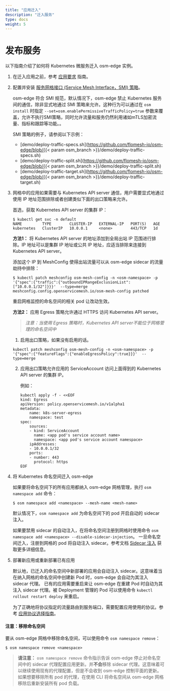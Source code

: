```yaml
---
title: "应用迁入"
description: "迁入服务"
type: docs
weight: 5
---
```


# 发布服务

以下指南介绍了如何将 Kubernetes 微服务迁入 osm-edge 实例。

1. 在迁入应用之前，参考 [应用要求](docs/guides/app_onboarding/prereqs) 指南。

2. 配置并安装 [服务网格接口 (Service Mesh Interface，SMI) 策略](https://github.com/servicemeshinterface/smi-spec)。

    osm-edge 符合 SMI 规范，默认情况下，osm-edge 禁止 Kubernetes 服务间的通信，除非显式地通过 SMI 策略来允许。这种行为可以通过在 `osm install` 时指定 `--set=osm.enablePermissiveTrafficPolicy=true` 参数来覆盖，允许不执行SMI策略，同时允许流量和服务仍然利用诸如mTLS加密流量、指标和跟踪等功能。。

    SMI 策略的例子，请参阅以下示例：
    - [demo/deploy-traffic-specs.sh](https://github.com/flomesh-io/osm-edge/blob/{{< param osm_branch >}}/demo/deploy-traffic-specs.sh)
    - [demo/deploy-traffic-split.sh](https://github.com/flomesh-io/osm-edge/blob/{{< param osm_branch >}}/demo/deploy-traffic-split.sh)
    - [demo/deploy-traffic-target.sh](https://github.com/flomesh-io/osm-edge/blob/{{< param osm_branch >}}/demo/deploy-traffic-target.sh)

3. 网格中的应用如果需要与 Kubernetes API server 通信，用户需要显式地通过使用 IP 地址范围排除或者创建类似下面的出口策略来允许。

   首选，获取 Kubernetes API server 的集群 IP：
   ```console
   $ kubectl get svc -n default
   NAME         TYPE        CLUSTER-IP   EXTERNAL-IP   PORT(S)   AGE
   kubernetes   ClusterIP   10.0.0.1     <none>        443/TCP   1d
   ```

    **方法1：** 将 Kubernetes API server 的地址添加到全局出站 IP 范围进行排除。IP 地址可以是集群 IP 地址或公共 IP 地址，应适当排除来连接到 Kubernetes API server。
    
    添加这个 IP 到 MeshConfig 使得出站流量可以从 osm-edge sidecar 的流量劫持中排除：
    
    ```console
    $ kubectl patch meshconfig osm-mesh-config -n <osm-namespace> -p '{"spec":{"traffic":{"outboundIPRangeExclusionList":["10.0.0.1/32"]}}}'  --type=merge
    meshconfig.config.openservicemesh.io/osm-mesh-config patched
    ```
    
    重启网格监控的命名空间的相关 pod 让改动生效。

    **方法2：** 应用 Egress 策略允许通过 HTTPS 访问 Kubernetes API server。
   
   > _注意：当使用 Egress 策略时，Kubernetes API server不能位于网格管理的命名空间中_

    1. 启用出口策略，如果没有启用的话。
    ```console
    kubectl patch meshconfig osm-mesh-config -n <osm-namespace> -p '{"spec":{"featureFlags":{"enableEgressPolicy":true}}}'  --type=merge
    ```
   
    2. 应用出口策略允许应用的 ServiceAccount 访问上面得到的 Kubernetes API server 的集群 IP。

        例如：
        ```console
        kubectl apply -f - <<EOF
        kind: Egress
        apiVersion: policy.openservicemesh.io/v1alpha1
        metadata:
            name: k8s-server-egress
            namespace: test
        spec:
            sources:
            - kind: ServiceAccount
              name: <app pod's service account name>
              namespace: <app pod's service account namespace>
            ipAddresses:
            - 10.0.0.1/32
            ports:
            - number: 443
              protocol: https
        EOF
        ```  

4. 将 Kubernetes 命名空间迁入 osm-edge

    如果要将命名空间下的所有应用都纳入 osm-edge 网格管理，执行 `osm namespace add` 命令：

    ```console
    $ osm namespace add <namespace> --mesh-name <mesh-name>
    ```

    默认情况下，`osm namespace add` 为命名空间下的 pod 开启自动的 sidecar 注入。

    如果要禁用 sidecar 的自动注入，在将命名空间注册到网格时使用命令 `osm namespace add <namespace> --disable-sidecar-injection`。
    一旦命名空间迁入，注册到网格的 pod 将自动注入 sidecar。参考文档 [Sidecar 注入](docs/guides/app_onboarding/sidecar_injection) 获取更多详细信息。

5.  部署新应用或重新部署已有应用

    默认地，已迁入的命名空间中新部署的应用会自动注入 sidecar。这意味着当在纳入网格的命名空间中创建新 Pod 时，osm-edge 会自动为其注入 sidecar 代理。
    已有的应用需要重启来让 osm-edge 在重建 Pod 时自动为其注入 sidecar 代理。被 Deployment 管理的 Pod 可以使用命令 `kubectl rollout restart deploy` 来重启。

    为了正确地将协议指定的流量路由到服务端口，需要配置应用使用的协议。参考 [应用协议选择指南](docs/guides/app_onboarding/app_protocol_selection)。

#### 注意：移除命名空间

要从 osm-edge 网格中移除命名空间，可以使用命令 `osm namespace remove`：

```console
$ osm namespace remove <namespace>
```

> **请注意：**
> `osm namespace remove` 命令指示告诉 osm-edge 停止对命名空间中的 sidecar 代理配置应用更新。并**不会**移除 sidecar 代理。这意味着可以继续使用现有的代理配置，但是不会收到 osm-edge 控制平面的更新。如果想要移除所有 pod 的代理，在使用 CLI 将命名空间从 osm-edge 网格移除后重新安装所有 pod 负载。
